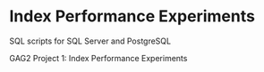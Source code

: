 # Index Performance Experiments
SQL scripts for SQL Server and PostgreSQL

GAG2 Project 1: Index Performance Experiments
